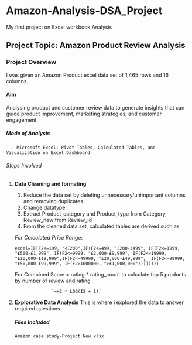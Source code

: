 # Amazon-Analysis-DSA_Project
My first project on Excel workbook Analysis

 ## Project Topic: Amazon Product Review Analysis
 ### Project Overview
 I was given an Amazon Product excel data set of 1,465 rows and 16 columns.
 #### Aim 
 Analysing product and customer review data to generate insights that can guide product improvement, marketing strategies, and customer engagement.
 
 ##### Mode of Analysis
      - Microsoft Excel; Pivot Tables, Calculated Tables, and Visualization on Excel Dashboard
 ###### Steps Involved
  1. **Data Cleaning and formating**
      1. Reduce the data set by deleting unnecessary/unimportant columns and removing duplicates.
      2. Change datatype
      3. Extract Product_category and Product_type from Category, Review_new from Review_id
      4. From the cleaned data set, calculated tables are derived such as

       *For Calculated Price Range*:
             <pre>
            ```excel=IF(F2<=199, "<£200",IF(F2<=499, "£200-£499",
             IF(F2<=1999, "£500-£1,999", IF(F2<=9999, "£2,000-£9,999",
             IF(F2<=19999, "£10,000-£19,999",IF(F2<=49999, "£20,000-£49,999", 
             IF(F2<=99999, "£50,000-£99,999", IF(F2>1000000, ">£1,000,000")))))))) ```
         </pre>

        For Combined Score = rating * rating_count to calculate top 5 products by number of review and rating

                       `=H2 * LOG(I2 + 1)`
     
   3. **Explorative Data Analysis**
          This is where i explored the data to answer required questions
  
      ##### Files Included
        `Amazon case study-Project New.xlsx`

          

      
          
      

